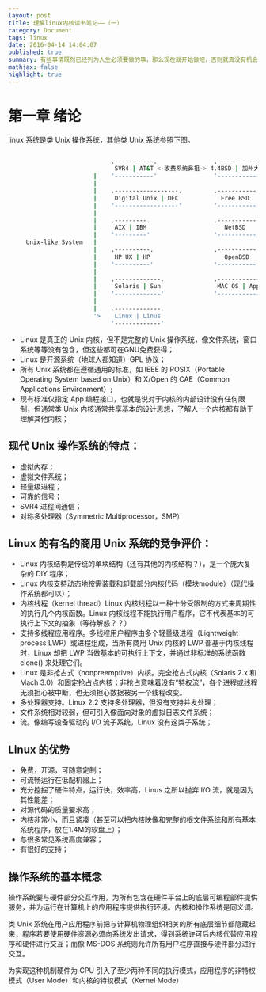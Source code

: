 ```yaml
---
layout: post
title: 理解linux内核读书笔记——（一）
category: Document
tags: linux
date: 2016-04-14 14:04:07
published: true
summary: 有些事情既然已经列为人生必须要做的事，那么现在就开始做吧，否则就真没有机会了。有些好书曾经特别想读的现在就开始读吧！
mathjax: false
highlight: true
---
```


# 第一章 绪论

linux 系统是类 Unix 操作系统，其他类 Unix 系统参照下图。

```bash

                             .-----------.                .------------------.
                              SVR4 | AT&T <-收费系统鼻祖-> 4.4BSD | 加州大学伯克利分校 
                        |    '-----------'                '------------------'
                        |
                        |    .------------------.         .-----------.
                        |     Digital Unix | DEC            Free BSD   
                        |    '------------------'         '-----------'
                        |
                        |    .---------.                  .-----------.
                        |     AIX | IBM                      NetBSD    
                        |    '---------'                  '-----------'
     Unix-like System   |
                        |    .----------.                 .-----------.
                        |     HP UX | HP                     OpenBSD   
                        |    '----------'                 '-----------'
                        |
                        |    .-------------.              .--------------.
                        |     Solaris | Sun                MAC OS | Apple 
                        |    '-------------'              '--------------'
                        |
                        |    .-------------.
                        '>    Linux | Linus 
                             '-------------'

```

- Linux 是真正的 Unix 内核，但不是完整的 Unix 操作系统，像文件系统，窗口系统等等没有包含，但这些都可在GNU免费获得；
- Linux 是开源系统（地球人都知道）GPL 协议；
- 所有 Unix 系统都在遵循通用的标准，如 IEEE 的 POSIX（Portable Operating System based on Unix）和 X/Open 的 CAE（Common Applications Environment）;
- 现有标准仅指定 App 编程接口，也就是说对于内核的内部设计没有任何限制，但通常类 Unix 内核通常共享基本的设计思想，了解人一个内核都有助于理解其他内核；


## 现代 Unix 操作系统的特点：

- 虚拟内存；
- 虚拟文件系统；
- 轻量级进程；
- 可靠的信号；
- SVR4 进程间通信；
- 对称多处理器（Symmetric Multiprocessor，SMP）


## Linux 的有名的商用 Unix 系统的竞争评价：

- Linux 内核结构是传统的单块结构（还有其他的内核结构？），是一个庞大复杂的 DIY 程序；
- Linux 内核支持动态地按需装载和卸载部分内核代码（模块module）（现代操作系统都可以）；
- 内核线程（kernel thread）Linux 内核线程以一种十分受限制的方式来周期性的执行几个内核函数。Linux 内核线程不能执行用户程序，它不代表基本的可执行上下文的抽象（等待解惑？？）
- 支持多线程应用程序。多线程用户程序由多个轻量级进程（Lightweight process LWP）或进程组成，当所有商用 Unix 内核的 LWP 都基于内核线程时，Linux 却把 LWP 当做基本的可执行上下文，并通过非标准的系统函数 clone() 来处理它们。
- Linux 是非抢占式（nonpreemptive）内核。完全抢占式内核（Solaris 2.x 和 Mach 3.0）和固定抢占点内核；非抢占意味着没有“特权流”，各个进程或线程无须担心被中断，也无须担心数据被另一个线程改变。
- 多处理器支持。Linux 2.2 支持多处理器，但没有支持并发处理；
- 文件系统相对较弱，但可引入像面向对象的虚拟日志文件系统；
- 流。像编写设备驱动的 I/O 流子系统，Linux 没有这类子系统；

## Linux 的优势

- 免费，开源，可随意定制；
- 可流畅运行在低配机器上；
- 充分挖掘了硬件特点，运行快，效率高，Linus 之所以抛弃 I/O 流，就是因为其性能差；
- 对源代码的质量要求高；
- 内核非常小，而且紧凑（甚至可以把内核映像和完整的根文件系统和所有基本系统程序，放在1.4M的软盘上）；
- 与很多常见系统高度兼容；
- 有很好的支持；


## 操作系统的基本概念

操作系统要与硬件部分交互作用，为所有包含在硬件平台上的底层可编程部件提供服务，并为运行在计算机上的应用程序提供执行环境。内核和操作系统是同义词。

类 Unix 系统在用户应用程序前把与计算机物理组织相关的所有底层细节都隐藏起来，程序若要使用硬件资源必须向系统发出请求，得到系统许可后内核代替应用程序和硬件进行交互；而像 MS-DOS 系统则允许所有用户程序直接与硬件部分进行交互。

为实现这种机制硬件为 CPU 引入了至少两种不同的执行模式，应用程序的非特权模式（User Mode）和内核的特权模式（Kernel Mode）
